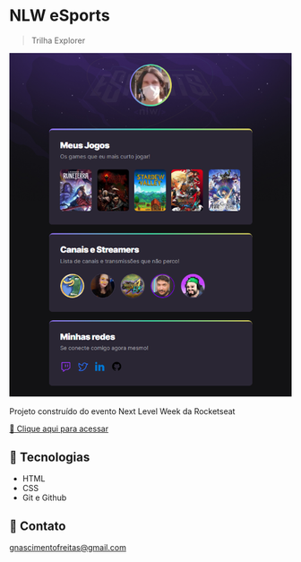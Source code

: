 # NLW eSports

> Trilha Explorer

![preview](./.github/preview.png)

Projeto construído do evento Next Level Week da Rocketseat

[🔗 Clique aqui para acessar](https://gabrieldonascimentof.github.io/nlw-esports-explorer/)



## 🔧 Tecnologias

- HTML
- CSS
- Git e Github

## 📧 Contato

gnascimentofreitas@gmail.com